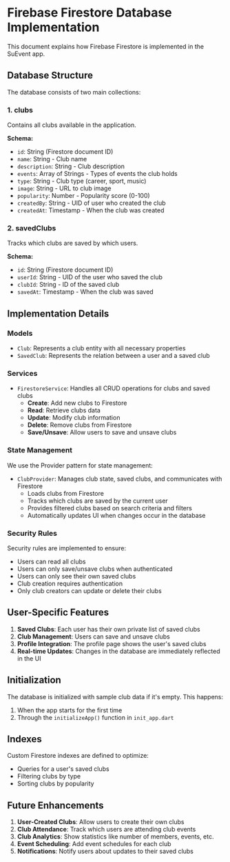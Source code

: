 # Firebase Firestore Database Implementation

This document explains how Firebase Firestore is implemented in the SuEvent app.

## Database Structure

The database consists of two main collections:

### 1. clubs

Contains all clubs available in the application.

**Schema:**
- `id`: String (Firestore document ID)
- `name`: String - Club name
- `description`: String - Club description
- `events`: Array of Strings - Types of events the club holds
- `type`: String - Club type (career, sport, music)
- `image`: String - URL to club image
- `popularity`: Number - Popularity score (0-100)
- `createdBy`: String - UID of user who created the club
- `createdAt`: Timestamp - When the club was created

### 2. savedClubs

Tracks which clubs are saved by which users.

**Schema:**
- `id`: String (Firestore document ID)
- `userId`: String - UID of the user who saved the club
- `clubId`: String - ID of the saved club
- `savedAt`: Timestamp - When the club was saved

## Implementation Details

### Models

- `Club`: Represents a club entity with all necessary properties
- `SavedClub`: Represents the relation between a user and a saved club

### Services

- `FirestoreService`: Handles all CRUD operations for clubs and saved clubs
  - **Create**: Add new clubs to Firestore
  - **Read**: Retrieve clubs data
  - **Update**: Modify club information
  - **Delete**: Remove clubs from Firestore
  - **Save/Unsave**: Allow users to save and unsave clubs

### State Management

We use the Provider pattern for state management:

- `ClubProvider`: Manages club state, saved clubs, and communicates with Firestore
  - Loads clubs from Firestore
  - Tracks which clubs are saved by the current user
  - Provides filtered clubs based on search criteria and filters
  - Automatically updates UI when changes occur in the database

### Security Rules

Security rules are implemented to ensure:
- Users can read all clubs
- Users can only save/unsave clubs when authenticated
- Users can only see their own saved clubs
- Club creation requires authentication
- Only club creators can update or delete their clubs

## User-Specific Features

1. **Saved Clubs**: Each user has their own private list of saved clubs
2. **Club Management**: Users can save and unsave clubs
3. **Profile Integration**: The profile page shows the user's saved clubs
4. **Real-time Updates**: Changes in the database are immediately reflected in the UI

## Initialization

The database is initialized with sample club data if it's empty. This happens:
1. When the app starts for the first time
2. Through the `initializeApp()` function in `init_app.dart`

## Indexes

Custom Firestore indexes are defined to optimize:
- Queries for a user's saved clubs
- Filtering clubs by type
- Sorting clubs by popularity

## Future Enhancements

1. **User-Created Clubs**: Allow users to create their own clubs
2. **Club Attendance**: Track which users are attending club events
3. **Club Analytics**: Show statistics like number of members, events, etc.
4. **Event Scheduling**: Add event schedules for each club
5. **Notifications**: Notify users about updates to their saved clubs 